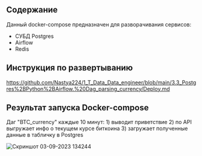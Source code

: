  ## Содержание
Данный docker-compose предназначен для разворачивания сервисов:
- СУБД Postgres
- Airflow
- Redis

## Инструкция по развертыванию
https://github.com/Nastya224/1_T_Data_Data_engineer/blob/main/3.3_Postgres%2BPython%2BAirflow.%20Dag_parsing_currency/Deploy.md


## Результат запуска Docker-compose
Даг "BTC_currency" каждые 10 минут: 1) выводит приветствие 2) по API выгружает инфо о текущем курсе биткоина 3) загружает полученные данные в табличку в Postgres

 ![Скриншот 03-09-2023 134244](https://github.com/Nastya224/3.3/assets/94219446/bac9d478-ec56-4e19-b611-72fba5747853)
